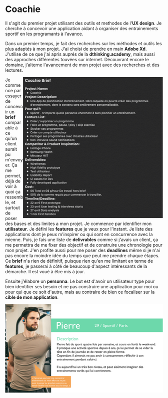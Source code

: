 # Coachie

Il s'agit du premier projet utilisant des outils et methodes de l'**UX design**. Je cherche à concevoir une application aidant à organiser des entrainements sportif en les programants à l'avance. 

Dans un premier temps, je fait des recherches sur les méthodes et outils les plus adaptés à mon projet. J'ai choisi de prendre en main **Adobe Xd**. J'utilise de ce que j'ai apris auprés de la **dthinking.academy**, mais aussi des approches différentes touvées sur internet. Découvrant encore le domaine, j'alterne l'avancement de mon projet avec des recherches et des lectures.

<img align="right" width="447" height="450" src="medias/Git/v1/briefv1.png">

Je commence par essayer de concevoir un **brief** comparable à ce qu'un client aurait pu m'envoyer.
Ça me permet, déjà de voir à quoi ça ressemble, et surtout de poser des bases et des limites a mon projet. 
Je commence par identifier mon **utilisateur**. 
Je défini les **features** que je veux pour l'instant. 
Je liste des applications dont je peux m'inspirer ou qui sont en concurrence avec la mienne. 
Puis, je fais une liste de **delivrables** comme si j'avais un client, ça me permettra de me fixer des objectif et de construire une chronologie pour mon projet. 
J'en profite aussi pour me poser des **deadlines** même si je n'ai pas encore la moindre idée du temps que peut me prendre chaque étapes.
Ce **brief** n'a rien de définitif, puisque rien qu'en me limitant en terme de **features**, je passerai à côté de beaucoup d'aspect intéressants de la démarche. Il est voué à être mis à jour.



Ensuite j'élabore un **personna**. Le but est d'avoir un utilisateur type pour bien identifier ses besoin et ne pas construire une application pour moi ou pour qui que ce soit d'autre, mais au contraire de bien ce focaliser sur la **cible de mon application**.

<img align="center" src="medias/Git/v1/Personnas Pierre.png">


